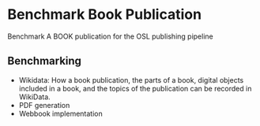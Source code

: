 # Benchmark Book Publication

Benchmark A BOOK publication for the OSL publishing pipeline

## Benchmarking

 - Wikidata: How a book publication, the parts of a book, digital objects included in a book, and the topics of the publication can be recorded in WikiData.
 - PDF generation
 - Webbook implementation
